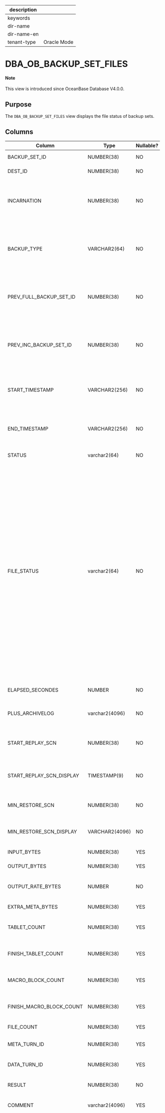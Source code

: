 | description ||
|---|---|
| keywords ||
| dir-name ||
| dir-name-en ||
| tenant-type | Oracle Mode |

# DBA_OB_BACKUP_SET_FILES

<main id="notice" type='explain'>
<h4>Note</h4>
<p>This view is introduced since OceanBase Database V4.0.0. </p>
</main>

## Purpose

The `DBA_OB_BACKUP_SET_FILES` view displays the file status of backup sets.

## Columns

| Column | Type | Nullable? | Description |
|-------------------------------|----------------|-----------------|----------------------------------|
| BACKUP_SET_ID | NUMBER(38) | NO | The ID of the backup set. |
| DEST_ID | NUMBER(38) | NO | The ID of the backup path. |
| INCARNATION | NUMBER(38) | NO | The nth incarnation of the database after the Flashback Database operation. |
| BACKUP_TYPE | VARCHAR2(64) | NO | The type of the backup. Valid values:<li>`D`: indicates full backup.<li>`I`: indicates incremental backup. |
| PREV_FULL_BACKUP_SET_ID | NUMBER(38) | NO | The backup set ID of the previous full backup on which the current backup set depends. |
| PREV_INC_BACKUP_SET_ID | NUMBER(38) | NO | The backup set ID of the previous incremental backup on which the current backup set depends. |
| START_TIMESTAMP | VARCHAR2(256) | NO | The timestamp when the secondary backup of the backup set started. |
| END_TIMESTAMP | VARCHAR2(256) | NO | The timestamp when the secondary backup of the backup set is completed. |
| STATUS | varchar2(64) | NO | The backup status. |
| FILE_STATUS | varchar2(64) | NO | The file status of the backup set. Valid values:<li>`COPYING`: indicates that the file is being backed up.<li>`AVAILABLE`: indicates that the backup is valid.<li>`DELETING`: indicates that the file is being deleted.<li>`EXPIRED`: indicates that the backup file has expired.<li>`INCOMPLETE`: indicates that the backup file is incomplete.<li>`BROKEN`: indicates that the backup file is incomplete and cannot be used.<li>`DELETED`: indicates that the backup file has been deleted. |
| ELAPSED_SECONDES | NUMBER | NO | The time consumed for the backup. |
| PLUS_ARCHIVELOG | varchar2(4096) | NO | Indicates whether log synchronization is enabled. |
| START_REPLAY_SCN | NUMBER(38) | NO | The playback SCN of the backup set dependency log. |
| START_REPLAY_SCN_DISPLAY | TIMESTAMP(9) | NO | The playback timestamp of the backup set dependency log. |
| MIN_RESTORE_SCN | NUMBER(38) | NO | The latest restorable SCN of the backup set. |
| MIN_RESTORE_SCN_DISPLAY | VARCHAR2(4096) | NO | The minimum restorable timestamp of the backup set. |
| INPUT_BYTES | NUMBER(38) | YES | The number of input bytes. |
| OUTPUT_BYTES | NUMBER(38) | YES | The number of output bytes. |
| OUTPUT_RATE_BYTES | NUMBER | NO | The number of bytes that are output per second. |
| EXTRA_META_BYTES | NUMBER(38) | YES | The number of extra bytes. |
| TABLET_COUNT | NUMBER(38) | YES | The total number of tablets to back up. |
| FINISH_TABLET_COUNT | NUMBER(38) | YES | The total number of tablets backed up. |
| MACRO_BLOCK_COUNT | NUMBER(38) | YES | The total number of macroblocks to back up. |
| FINISH_MACRO_BLOCK_COUNT | NUMBER(38) | YES | The total number of macroblocks backed up. |
| FILE_COUNT | NUMBER(38) | YES | The number of backup files. |
| META_TURN_ID | NUMBER(38) | YES | The round of metadata backup. |
| DATA_TURN_ID | NUMBER(38) | YES | The round of the data backup. |
| RESULT | NUMBER(38) | NO | The returned backup error code. |
| COMMENT | varchar2(4096) | YES | The description of the backup error code. |
| ENCRYPTION_MODE | varchar2(64) | YES | The encryption mode. Valid values:<li>`None`: indicates that encryption is not implemented.<li>`Password`: indicates that only the password is used for protection.<li>`Password Encryption`: indicates that encryption is implemented and the password is used for protection.<li>`Transparent Encryption`: indicates that TDE is used for encryption.<li>`Dual Mode Encryption`: indicates that TDE encryption is implemented and the password is used for protection.<br>Currently, only the `None` and `Password` modes are supported. |
| PASSWD | varchar2(128) | YES | The password. |
| TENANT_COMPATIBLE | varchar2(4096) | NO | The tenant version number. |
| BACKUP_COMPATIBLE | NUMBER(38) | NO | The version number of the backup set. |
| PATH | varchar2(4096) | YES | The backup path. |
| CLUSTER_VERSION | varchar(4096) | NO | The version number of the source cluster. |
| CONSISTENT_SCN | NUMBER(38) | NO | The consistency SCN for backup. |
| MINOR_TURN_ID | NUMBER(38) | NO | The ID of the round at which the backup of minor compaction data ended. |
| MAJOR_TURN_ID | NUMBER(38) | NO | The ID of the round at which the backup of baseline data ended. |

## Sample query

Query the status of the standby cluster whose `BACKUP_SET_ID` is `1` in the current tenant.

```shell
obclient [SYS]> SELECT * FROM SYS.DBA_OB_BACKUP_SET_FILES WHERE BACKUP_SET_ID = 1\G
```

The query result is as follows:

```shell
*************************** 1. row ***************************
           BACKUP_SET_ID: 1
                 DEST_ID: 1002
             INCARNATION: 1
             BACKUP_TYPE: FULL
 PREV_FULL_BACKUP_SET_ID: 0
  PREV_INC_BACKUP_SET_ID: 0
         START_TIMESTAMP: 2024-05-10 14:02:04
           END_TIMESTAMP: 2024-05-10 14:04:31
                  STATUS: SUCCESS
             FILE_STATUS: AVAILABLE
        ELAPSED_SECONDES: 147
         PLUS_ARCHIVELOG: OFF
        START_REPLAY_SCN: 1715320601793148000
START_REPLAY_SCN_DISPLAY: 10-MAY-24 01.56.41.793148000 PM
         MIN_RESTORE_SCN: 1715321071272283000
 MIN_RESTORE_SCN_DISPLAY: 2024-05-1014:04:31.272283000
             INPUT_BYTES: 198413183
            OUTPUT_BYTES: 20219996
       OUTPUT_RATE_BYTES: 137125.4834937336727309530817741200907923
        EXTRA_META_BYTES: 0
            TABLET_COUNT: 657
     FINISH_TABLET_COUNT: 657
       MACRO_BLOCK_COUNT: 94
FINISH_MACRO_BLOCK_COUNT: 94
              FILE_COUNT: 0
            META_TURN_ID: 1
            DATA_TURN_ID: 0
                  RESULT: 0
                 COMMENT: NULL
         ENCRYPTION_MODE: NONE
                  PASSWD: NULL
       TENANT_COMPATIBLE: 4.3.1.0
       BACKUP_COMPATIBLE: 3
                    PATH: file:///home/admin/oceanbase/backupdataoracle
         CLUSTER_VERSION: 4.3.1.0
          CONSISTENT_SCN: 1715320960893795000
           MINOR_TURN_ID: 1
           MAJOR_TURN_ID: 1
1 row in set
```

## References

* [DBA_OB_BACKUP_JOB_HISTORY](11200.dba_ob_backup_job_history-of-oracle-mode.md)

* [DBA_OB_BACKUP_TASK_HISTORY](11800.dba_ob_backup_task_history-of-oracle-mode.md)

* [View the data backup history](../../../../600.manage/600.backup-and-recovery/400.data-backup/600.view-data-backup-history.md)

